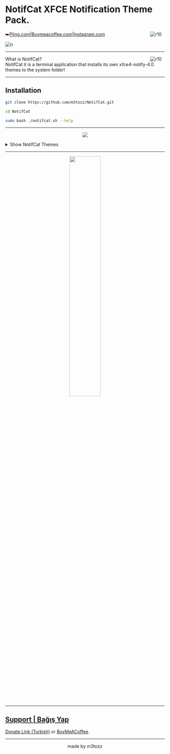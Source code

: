 # NotifCat XFCE Notification Theme Pack.
<img src="https://img.shields.io/badge/Version-1.2.2-black.svg?" alt="r10" hspace="10"  align="right" />⮩<a href="https://www.pling.com/p/2030201/">Pling.com</a>|<a href="https://www.buymeacoffee.com/m3tozz/">Buymeacoffee.com</a>|<a href="https://www.instagram.com/textzuhree/">Instagram.com</a>

![n](https://user-images.githubusercontent.com/79897762/235468495-fda40073-cb0d-4f6c-95bc-b20921edfba0.png)

--------------------------------------------------------------------------

<img src="https://hits.sh/github.com/m3tozz/NotifCat.svg?color=007ec6" alt="r10" hspace="10"  align="right" /> What is NotifCat? <br>
NotifCat it is a terminal application that installs its own xfce4-notify-4.0 themes to the system folder!

--------------------------------------------------------------------------

Installation
--
```bash
git clone https://github.com/m3tozz/NotifCat.git 
```
```bash
cd NotifCat 
```
```bash
sudo bash ./notifcat.sh --help
```

--------------------------------------------------------------------------
  
<p align="center"><img src="https://user-images.githubusercontent.com/79897762/235471983-c7ad69a0-576a-471e-95e7-034ac9336824.png">
<details>
<summary> Show NotifCat Themes </summary>
  Starless
  <p align="center"><img src="https://github.com/user-attachments/assets/7f10faaf-dafb-4177-ad5c-db5b3840d5e6">
IceMeto
  <p align="center"><img src="https://github.com/user-attachments/assets/0fbff538-e295-48d0-9933-be4f1b6762e4">
HotVibet
  <p align="center"><img src="https://github.com/user-attachments/assets/840dd7b2-11c9-4186-bf61-34d8f2a9c917">
MatrixZ
  <p align="center"><img src="https://github.com/user-attachments/assets/a3c6e4f1-2716-424a-9445-9d9e91ca46a0">
Softie
    <p align="center"><img src="https://github.com/user-attachments/assets/97dad0ad-0a46-4a5e-ba59-ae83762f13a8">
Metores
      <p align="center"><img src="https://github.com/user-attachments/assets/22e593f1-7d48-4da1-882a-5f223a3f2f25">
Smoke
      <p align="center"><img src="https://github.com/user-attachments/assets/0040f059-91db-489f-93af-41fd98b4cbd7">
Sivetines
        <p align="center"><img src="https://github.com/user-attachments/assets/c5f0c2ea-7b7d-492d-9751-2300bc9601311">
Silvetin
          <p align="center"><img src="https://github.com/user-attachments/assets/bd0758ee-a773-4088-a0be-89531d8fcded">
Rocksur
            <p align="center"><img src="https://github.com/user-attachments/assets/d9bf892d-c7bb-4e57-9f39-3741fe46ba15">
Purpless
  <p align="center"><img src="https://github.com/user-attachments/assets/524c8552-7532-4791-ba31-eacd6066464a">
PinkMtz
    <p align="center"><img src="https://github.com/user-attachments/assets/8e853daf-1e7f-42e5-ab46-5571c2112f43">
Notifas
      <p align="center"><img src="https://github.com/user-attachments/assets/73ad560b-2c1c-4069-9f8e-07b0b244d243">
Linerine
        <p align="center"><img src="https://github.com/user-attachments/assets/16f90af7-256a-485c-8e55-6f1dae42ff38">
LineRed
          <p align="center"><img src="https://github.com/user-attachments/assets/e4a95eb7-5798-43cf-b231-67968138c76c">
LinePink
            <p align="center"><img src="https://github.com/user-attachments/assets/ef2b49aa-567e-4bef-97ac-8661ac2fe3ab">
LineGreen
              <p align="center"><img src="https://github.com/user-attachments/assets/6b6b295e-67c8-4828-830f-2e20030e73a7">
LineGold
                <p align="center"><img src="https://github.com/user-attachments/assets/c8c34356-8092-4873-b639-c5bfffe294f9">
LineBlue
                  <p align="center"><img src="https://github.com/user-attachments/assets/904ec0cb-aeb3-49c8-8317-058c32e5726a">
GreenLand
                    <p align="center"><img src="https://github.com/user-attachments/assets/aaaa927e-4d5f-415a-9da2-170d45b37224">
Galaxye
                      <p align="center"><img src="https://github.com/user-attachments/assets/5d85c0e6-d739-49a2-8e6c-c564a7a4a20b">
ForceRed
                        <p align="center"><img src="https://github.com/user-attachments/assets/029f3ed1-2de4-4058-be21-a1dd05989773">
ForcePink
                          <p align="center"><img src="https://github.com/user-attachments/assets/d36e94a3-6f4a-4176-8da0-0892ac2be433">
FireMeto
                            <p align="center"><img src="https://github.com/user-attachments/assets/862181cf-1522-4646-b668-53249c27f6e6">
FakeBlack
                              <p align="center"><img src="https://github.com/user-attachments/assets/465a108f-014b-45ba-b433-e69dab7d4d31">
Dptzz
                                <p align="center"><img src="https://github.com/user-attachments/assets/f1ef4d54-dc33-4873-a746-a6964594b9fc">
Boardex
                                  <p align="center"><img src="https://github.com/user-attachments/assets/9696074d-3b39-4db4-a514-206b048a345b">
Bluex
                                    <p align="center"><img src="https://github.com/user-attachments/assets/daf16d6f-5959-41e5-853c-7334a011c1f6">
BlueWhtes
                                      <p align="center"><img src="https://github.com/user-attachments/assets/dabbf08a-7717-47b9-b350-57fc7cc4f638">
Aleyn
                                        <p align="center"><img src="https://github.com/user-attachments/assets/2d846b63-b7ec-4119-ae11-11c41cdaa9ea">
</details>

--------------------------------------------------------------------------
 
<p align="center"><a href="https://www.pling.com/p/2030201/" target="_blank"><img src="https://store.kde.org/images/system/ocsstore-download-button.png" width="44%">
 
--------------------------------------------------------------------------
  
Support | Bağış Yap
 --
 <p align="left"><a href="https://kreosus.com/m3tozzch4rm">Donate Link (Turkish)</a> or <align="right"><a href="https://www.buymeacoffee.com/m3tozz">BuyMeACoffee</a>.
 
--------------------------------------------------------------------------
<p align="center">made by m3tozz
